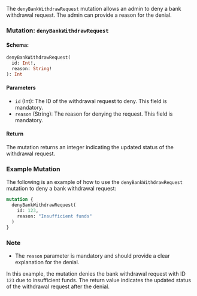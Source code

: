 The `denyBankWithdrawRequest` mutation allows an admin to deny a bank withdrawal request. The admin can provide a reason for the denial.

### Mutation: `denyBankWithdrawRequest`

#### Schema:
```graphql
denyBankWithdrawRequest(
  id: Int!,
  reason: String!
): Int
```

#### Parameters

- `id` (Int): The ID of the withdrawal request to deny. This field is mandatory.
- `reason` (String): The reason for denying the request. This field is mandatory.

#### Return

The mutation returns an integer indicating the updated status of the withdrawal request.

### Example Mutation

The following is an example of how to use the `denyBankWithdrawRequest` mutation to deny a bank withdrawal request:

```graphql
mutation {
  denyBankWithdrawRequest(
    id: 123,
    reason: "Insufficient funds"
  )
}
```

### Note

- The `reason` parameter is mandatory and should provide a clear explanation for the denial.

In this example, the mutation denies the bank withdrawal request with ID `123` due to insufficient funds. The return value indicates the updated status of the withdrawal request after the denial.